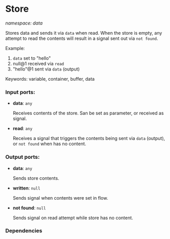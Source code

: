 # Store

_namespace: data_

Stores data and sends it via `data` when read. When the store is empty, any attempt to read the contents will result in a signal sent out via `not found`.

Example:
1. `data` set to "hello"
2. null@1 received via `read`
3. "hello"@1 sent via `data` (output)

Keywords: variable, container, buffer, data

### Input ports:

* __data__: ` any `

    Receives contents of the store. San be set as parameter, or received as signal.


* __read__: ` any `

    Receives a signal that triggers the contents being sent via `data` (output), or `not found` when has no content.

### Output ports:

* __data__: ` any `

    Sends store contents.


* __written__: ` null `

    Sends signal when contents were set in flow.


* __not found__: ` null `

    Sends signal on read attempt while store has no content.

### Dependencies




